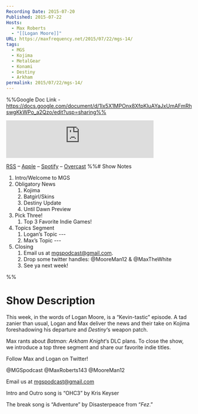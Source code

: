 ```yaml
---
Recording Date: 2015-07-20
Published: 2015-07-22
Hosts:
  - Max Roberts
  - "[[Logan Moore]]"
URL: https://maxfrequency.net/2015/07/22/mgs-14/
tags:
  - MGS
  - Kojima
  - MetalGear
  - Konami
  - Destiny
  - Arkham
permalink: 2015/07/22/mgs-14/
---
```

%%Google Doc Link - https://docs.google.com/document/d/1lx5X1MPOnx8XfpKluAYaJxUmAFmRhswgKkWPo_a2Qzo/edit?usp=sharing%%

<iframe src="https://podcasters.spotify.com/pod/show/millennialgamingspeak/embed/episodes/Episode-14-Kojima--Indie-Games--and-Kevins-e1adhsn/a-a6ts462" height="102px" width="400px" frameborder="0" scrolling="no"></iframe>

[RSS](https://anchor.fm/s/74aa3858/podcast/rss) – [Apple](https://podcasts.apple.com/us/podcast/episode-3-gdc-wrap-up/id1000915981?i=1000542222515) – [Spotify](https://open.spotify.com/episode/7wePXT4Bt22LWifVLx3n8y) – [Overcast](https://overcast.fm/+EtIgeWxEU)
%%# Show Notes

1. Intro/Welcome to MGS
2. Obligatory News
	1. Kojima
	2. Batgirl/Skins
	3. Destiny Update
	4. Until Dawn Preview
3. Pick Three!
	1. Top 3 Favorite Indie Games!
4. Topics Segment
	1. Logan’s Topic --- 
	2. Max’s Topic --- 
5. Closing
	1. Email us at mgspodcast@gmail.com. 
	2. Drop some twitter handles: @MooreMan12 & @MaxTheWhite
	3. See ya next week!

%%
# Show Description

This week, in the words of Logan Moore, is a “Kevin-tastic” episode. A tad zanier than usual, Logan and Max deliver the news and their take on Kojima foreshadowing his departure and *Destiny*‘s weapon patch.

Max rants about *Batman: Arkham Knight*‘s DLC plans. To close the show, we introduce a top three segment and share our favorite indie titles.

Follow Max and Logan on Twitter!

@MGSpodcast
@MaxRoberts143
@MooreMan12

Email us at mgspodcast@gmail.com

Intro and Outro song is “OHC3” by Kris Keyser

The break song is “Adventure” by Disasterpeace from “*Fez*.”